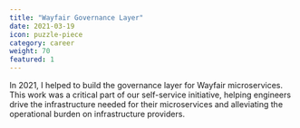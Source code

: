 ```yaml
---
title: "Wayfair Governance Layer"
date: 2021-03-19
icon: puzzle-piece
category: career
weight: 70
featured: 1
---
```


In 2021, I helped to build the governance layer for Wayfair microservices. This work was a critical part of our self-service initiative, helping engineers drive the infrastructure needed for their microservices and alleviating the operational burden on infrastructure providers.